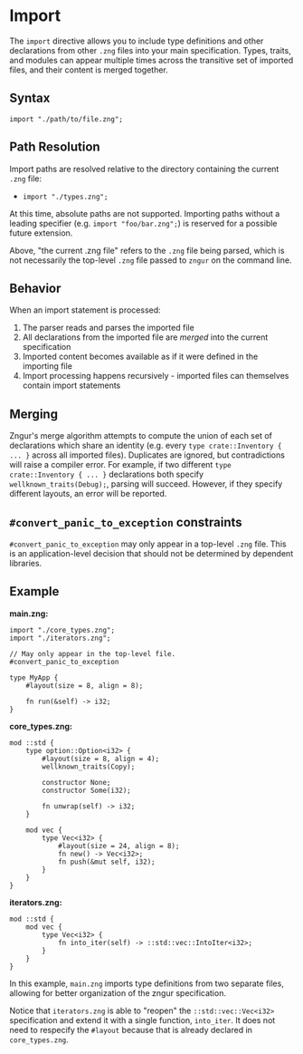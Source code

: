 # Import

The `import` directive allows you to include type definitions and other declarations from other `.zng` files into your main specification. Types, traits, and modules can appear multiple times across the transitive set of imported files, and their content is merged together.

## Syntax

```zng
import "./path/to/file.zng";
```

## Path Resolution

Import paths are resolved relative to the directory containing the current `.zng` file:

- `import "./types.zng";`

At this time, absolute paths are not supported.
Importing paths without a leading specifier (e.g. `import "foo/bar.zng";`) is reserved for a possible future extension.

Above, "the current .zng file" refers to the `.zng` file being parsed, which is not necessarily the top-level `.zng` file passed to `zngur` on the command line.

## Behavior

When an import statement is processed:

1. The parser reads and parses the imported file
2. All declarations from the imported file are _merged_ into the current specification
3. Imported content becomes available as if it were defined in the importing file
4. Import processing happens recursively - imported files can themselves contain import statements

## Merging

Zngur's merge algorithm attempts to compute the union of each set of declarations which share an identity (e.g. every `type crate::Inventory { ... }` across all imported files). Duplicates are ignored, but contradictions will raise a compiler error. For example, if two different `type crate::Inventory { ... }` declarations both specify `wellknown_traits(Debug);`, parsing will succeed. However, if they specify different layouts, an error will be reported.

## `#convert_panic_to_exception` constraints

`#convert_panic_to_exception` may only appear in a top-level `.zng` file. This is an application-level decision that should not be determined by dependent libraries.

## Example

**main.zng:**
```zng
import "./core_types.zng";
import "./iterators.zng";

// May only appear in the top-level file.
#convert_panic_to_exception

type MyApp {
    #layout(size = 8, align = 8);

    fn run(&self) -> i32;
}
```

**core_types.zng:**
```zng
mod ::std {
    type option::Option<i32> {
        #layout(size = 8, align = 4);
        wellknown_traits(Copy);

        constructor None;
        constructor Some(i32);

        fn unwrap(self) -> i32;
    }

    mod vec {
        type Vec<i32> {
            #layout(size = 24, align = 8);
            fn new() -> Vec<i32>;
            fn push(&mut self, i32);
        }
    }
}
```

**iterators.zng:**
```zng
mod ::std {
    mod vec {
        type Vec<i32> {
            fn into_iter(self) -> ::std::vec::IntoIter<i32>;
        }
    }
}
```

In this example, `main.zng` imports type definitions from two separate files, allowing for better organization of the zngur specification.

Notice that `iterators.zng` is able to "reopen" the `::std::vec::Vec<i32>` specification and extend it with a single function, `into_iter`. It does not need to respecify the `#layout` because that is already declared in `core_types.zng`.
